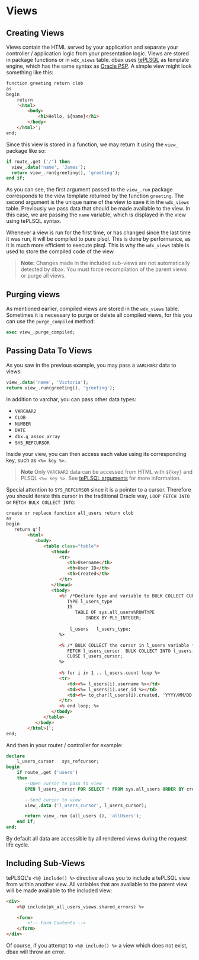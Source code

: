 # Views

## Creating Views

Views contain the HTML served by your application and separate your controller / application logic from your presentation logic. Views are stored in package functions or in `wdx_views` table. dbax uses [tePLSQL](https://github.com/osalvador/tePLSQL) as template engine, which has the same syntax as [Oracle PSP](http://docs.oracle.com/cd/E11882_01/appdev.112/e41502/adfns_psp.htm#ADFNS016). A simple view might look something like this:

```html
function greeting return clob
as
begin
	return
	'<html>
	    <body>
	        <h1>Hello, ${name}</h1>
	    </body>
	</html>';
end;

```

Since this view is stored in a function, we may return it using the `view_` package like so:

```sql 
if route_.get ('/') then
  view_.data('name', 'James');
  return view_.run(greeting(), 'greeting');
end if;
```

As you can see, the first argument passed to the `view_.run` package corresponds to the view template returned by the function `greeting`. The second argument is the unique name of the view to save it in the `wdx_views` table. Previously we pass data that should be made available to the view. In this case, we are passing the `name` variable, which is displayed in the view using tePLSQL syntax.

Whenever a view is run for the first time, or has changed since the last time it was run, it will be compiled to pure plsql. This is done by performance, as it is much more efficient to execute plsql. This is why the `wdx_views` table is used to store the compiled code of the view.


> **Note:** Changes made in the included sub-views are not automatically detected by dbax. You must force recompilation of the parent views or purge all views.


## Purging views

As mentioned earlier, compiled views are stored in the `wdx_views` table. Sometimes it is necessary to purge or delete all compiled views, for this you can use the `purge_compiled` method:

```sql
exec view_.purge_compiled;
```

## Passing Data To Views

As you saw in the previous example, you may pass a `VARCHAR2` data to views:

```sql
view_.data('name', 'Victoria');
return view_.run(greeting(), 'greeting');
```

In addition to varchar, you can pass other data types:

- `VARCHAR2`
- `CLOB`
- `NUMBER`
- `DATE`
- `dbx.g_assoc_array`
- `SYS_REFCURSOR`

Inside your view, you can then access each value using its corresponding key, such as `<%= key %>`. 

> **Note** Only `VARCHAR2` data can be accessed from HTML with `${key}` and PLSQL `<%= key %>`. See [tePLSQL arguments](https://github.com/osalvador/tePLSQL#teplsql-arguments) for more information. 

Special attention to `SYS_REFCURSOR` since it is a pointer to a cursor. Therefore you should iterate this cursor in the traditional Oracle way, `LOOP FETCH INTO` or `FETCH BULK COLLECT INTO`:

```html
create or replace function all_users return clob
as
begin
   return q'[
        <html>
           <body>
              <table class="table">
                 <thead>
                    <tr>
                       <th>Username</th>
                       <th>User ID</th>
                       <th>Created</th>
                    </tr>
                 </thead>
                 <tbody>
                    <%! /*Declare type and variable to BULK COLLECT CURSOR */
                       TYPE l_users_type
                       IS
                          TABLE OF sys.all_users%ROWTYPE
                              INDEX BY PLS_INTEGER;
                        
                        l_users   l_users_type;
                    %>

                    <% /* BULK COLLECT the cursor in l_users variable */
                       FETCH l_users_cursor  BULK COLLECT INTO l_users; 
                       CLOSE l_users_cursor;
                    %>
                    
                    <% for i in 1 .. l_users.count loop %>
                    <tr>
                       <td><%= l_users(i).username %></td>
                       <td><%= l_users(i).user_id %></td>
                       <td><%= to_char(l_users(i).created, 'YYYY/MM/DD hh24:mi') %></td>
                    </tr>
                    <% end loop; %>
                 </tbody>
              </table>
           </body>
        </html>]';
end;
```

And then in your router / controller for example: 

```sql 
declare
	l_users_cursor   sys_refcursor;
begin
    if route_.get ('users')
    then
       --Open cursor to pass to view
       OPEN l_users_cursor FOR SELECT * FROM sys.all_users ORDER BY created DESC;

       --Send cursor to view
       view_.data ('l_users_cursor', l_users_cursor);

       return view_.run (all_users (), 'allUsers');
    end if;
end;
```

By default all data are accessible by all rendered views during the request life cycle.


## Including Sub-Views

tePLSQL's `<%@ include() %>` directive allows you to include a tePLSQL view from within another view. All variables that are available to the parent view will be made available to the included view:

```html
<div>
    <%@ include(pk_all_users_views.shared_errors) %>

    <form>
        <!-- Form Contents -->
    </form>
</div>
```


Of course, if you attempt to `<%@ include() %>` a view which does not exist, dbax will throw an error. 